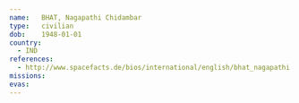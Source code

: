 ```yaml
---
name:	BHAT, Nagapathi Chidambar
type:	civilian
dob:	1948-01-01
country:
  - IND
references:
  - http://www.spacefacts.de/bios/international/english/bhat_nagapathi.htm
missions:
evas:
---
```

